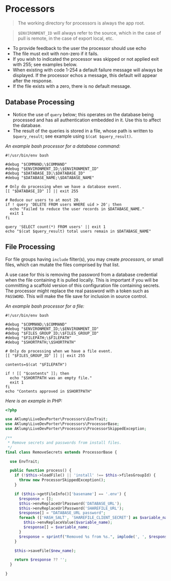 # Processors

> The working directory for processors is always the app root.

> `$ENVIRONMENT_ID` will always refer to the source, which in the case of pull is remote, in the case of export local, etc.

* To provide feedback to the user the processor should use echo
* The file must exit with non-zero if it fails.
* If you wish to indicated the processor was skipped or not applied exit with 255; see examples below.
* When existing with code 1-254 a default failure message will always be displayed. If the processor echos a message, this default will appear after the response.
* If the file exists with a zero, there is no default message.

## Database Processing

* Notice the use of `query` below; this operates on the database being processed and has all authentication embedded in it. Use this to affect the database.
* The result of the queries is stored in a file, whose path is written to `$query_result`; see example using `$(cat $query_result)`.

_An example bash processor for a database command:_

```shell
#!/usr/bin/env bash

#debug "$COMMAND;\$COMMAND"
#debug "$ENVIRONMENT_ID;\$ENVIRONMENT_ID"
#debug "$DATABASE_ID;\$DATABASE_ID"
#debug "$DATABASE_NAME;\$DATABASE_NAME"

# Only do processing when we have a database event.
[[ "$DATABASE_ID" ]] || exit 255

# Reduce our users to at most 20.
if ! query 'DELETE FROM users WHERE uid > 20'; then
  echo "Failed to reduce the user records in $DATABASE_NAME."
  exit 1
fi

query 'SELECT count(*) FROM users' || exit 1
echo "$(cat $query_result) total users remain in $DATABASE_NAME"
```

## File Processing

For file groups having `include` filter(s), you may create _processors_, or small files, which can mutate the files comprised by that list.

A use case for this is removing the password from a database credential when the file containing it is pulled locally. This is important if you will be committing a scaffold version of this configuration file containing secrets. The processor might replace the real password with a token such as `PASSWORD`. This will make the file save for inclusion in source control.

_An example bash processor for a file:_

```shell
#!/usr/bin/env bash

#debug "$COMMAND;\$COMMAND"
#debug "$ENVIRONMENT_ID;\$ENVIRONMENT_ID"
#debug "$FILES_GROUP_ID;\$FILES_GROUP_ID"
#debug "$FILEPATH;\$FILEPATH"
#debug "$SHORTPATH;\$SHORTPATH"

# Only do processing when we have a file event.
[[ "$FILES_GROUP_ID" ]] || exit 255

contents=$(cat "$FILEPATH")

if ! [[ "$contents" ]]; then
  echo "$SHORTPATH was an empty file."
  exit 1
fi
echo "Contents approved in $SHORTPATH"
```

_Here is an example in PHP:_

```php
<?php

use AKlump\LiveDevPorter\Processors\EnvTrait;
use AKlump\LiveDevPorter\Processors\ProcessorBase;
use AKlump\LiveDevPorter\Processors\ProcessorSkippedException;

/**
 * Remove secrets and passwords from install files.
 */
final class RemoveSecrets extends ProcessorBase {

  use EnvTrait;

  public function process() {
    if (!$this->loadFile() || 'install' !== $this->filesGroupId) {
      throw new ProcessorSkippedException();
    }

    if ($this->getFileInfo()['basename'] == '.env') {
      $response = [];
      $this->envReplaceUrlPassword('DATABASE_URL');
      $this->envReplaceUrlPassword('SHAREFILE_URL');
      $response[] = "DATABASE_URL password";
      foreach (['HASH_SALT', 'SHAREFILE_CLIENT_SECRET'] as $variable_name) {
        $this->envReplaceValue($variable_name);
        $response[] = $variable_name;
      }
      $response = sprintf("Removed %s from %s.", implode(', ', $response), $this->shortpath);
    }

    $this->saveFile($new_name);

    return $response ?? '';
  }

}

```


